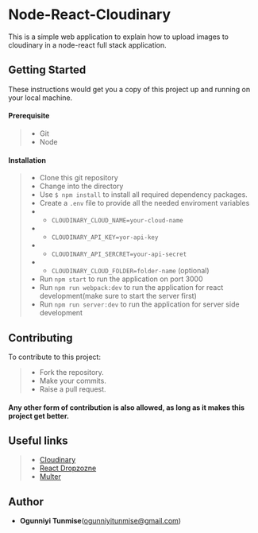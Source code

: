 # Node-React-Cloudinary
This is a simple web application to explain how to upload images to cloudinary in a node-react full stack application.

## Getting Started
These instructions would get you a copy of this project up and running on your local machine.

#### Prerequisite
> - Git
> - Node

#### Installation
> - Clone this git repository 
> - Change into the directory 
> - Use `$ npm install` to install all required dependency packages.
> - Create a `.env` file to provide all the needed enviroment variables 
> - - `CLOUDINARY_CLOUD_NAME=your-cloud-name`
> - - `CLOUDINARY_API_KEY=yor-api-key`
> - - `CLOUDINARY_API_SERCRET=your-api-secret`
> - - `CLOUDINARY_CLOUD_FOLDER=folder-name` (optional)
> - Run `npm start` to run the application on port 3000
> - Run `npm run webpack:dev` to run the application for react development(make sure to start the server first)
> - Run `npm run server:dev` to run the application for server side development

## Contributing
To contribute to this project:
>- Fork the repository.
>- Make your commits.
>- Raise a pull request.  
#### Any other form of contribution is also allowed, as long as it makes this project get better.

## Useful links
> - [Cloudinary](https://cloudinary.com/)
> - [React Dropzozne](https://github.com/react-dropzone/react-dropzone)
> - [Multer](https://github.com/expressjs/multer)

## Author
* **Ogunniyi Tunmise**(ogunniyitunmise@gmail.com) 


